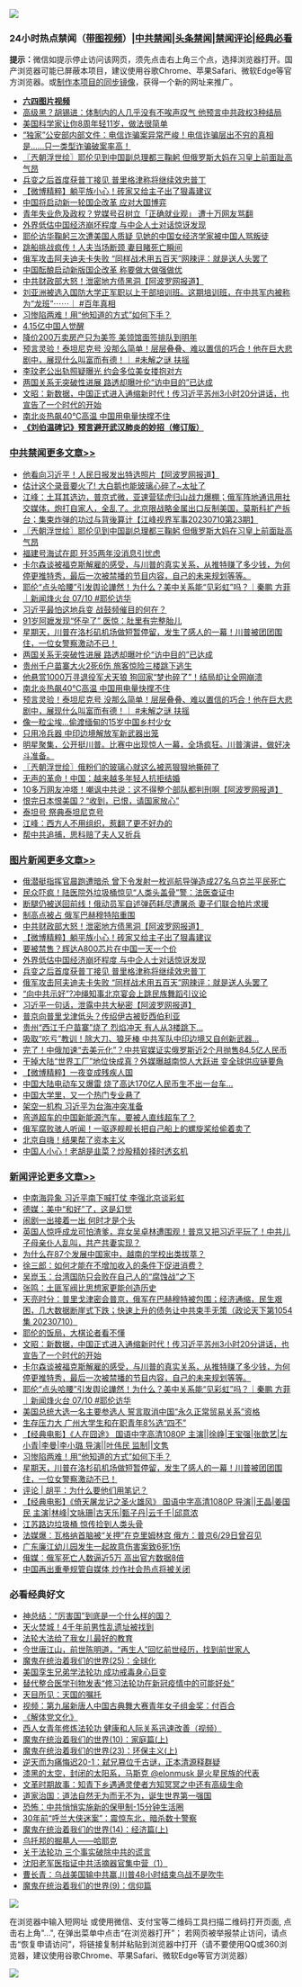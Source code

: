 ![](https://raw.githubusercontent.com/jsvpn/jsproxy/dev/64photo/fqnews-qr.jpg)

<div id="tt">
<h3>24小时热点禁闻（<a href="https://aaa.v2dns.tk/?QAjUl=BgRp5UNKRn&T5Vk=fPVH&Q59Ab=WxGE" target="_blank">带图视频</a>）|<a href="#%E4%B8%AD%E5%85%B1%E7%A6%81%E9%97%BB%E6%9B%B4%E5%A4%9A%E6%96%87%E7%AB%A0">中共禁闻</a>|<a href="#%E5%9B%BE%E7%89%87%E6%96%B0%E9%97%BB%E6%9B%B4%E5%A4%9A%E6%96%87%E7%AB%A0">头条禁闻</a>|<a href="#%E6%96%B0%E9%97%BB%E8%AF%84%E8%AE%BA%E6%9B%B4%E5%A4%9A%E6%96%87%E7%AB%A0">禁闻评论|<a href="#%E5%BF%85%E7%9C%8B%E7%BB%8F%E5%85%B8%E5%A5%BD%E6%96%87">经典必看</a></h3>
<div><b>提示：</b>微信如提示停止访问该网页，须先点击右上角三个点，选择浏览器打开。国产浏览器可能已屏蔽本项目，建议使用谷歌Chrome、苹果Safari、微软Edge等官方浏览器。或<a href="%E5%88%B6%E4%BD%9Cgit%E7%A6%81%E9%97%BB%E9%95%9C%E5%83%8F.md">制作本项目的同步镜像</a>，获得一个新的网址来推广。</div>
<ul>
<li><b><a href="http://d2.v2rss.gq/64.mp4" target="_blank">六四图片视频</a></b></li>
<li><a href="/baitai/20230710/1906322.md">高级黑？胡锡进：体制内的人几乎没有不唉声叹气 他预言中共政权3种结局</a></li>
<li><a href="/cnnews/20230711/1906446.md">美国科学家让你8周年轻11岁，做法很简单</a></li>
<li><a href="/sohnews/20230710/1906314.md">“独家”公安部内部文件：电信诈骗案异常严峻！电信诈骗层出不穷的真相是……只一类型诈骗破案率高！</a></li>
<li><a href="/cbnews/20230711/1906515.md">〖兲朝浮世绘〗耶伦见到中国副总理都三鞠躬 但俄罗斯大妈在习皇上前面趾高气昂</a></li>
<li><a href="/topimagenews/20230710/1906316.md">兵变之后首度获普丁接见 普里格津称将继续效忠普丁</a></li>
<li><a href="/topimagenews/20230711/1906558.md">【微博精粹】躺平族小心！砖家又给主子出了狠毒建议</a></li>
<li><a href="/headline/20230711/1906463.md">中国将启动新一轮国企改革 应对大国博弈</a></li>
<li><a href="/baitai/20230711/1906410.md">青年失业危及政权？党媒号召树立「正确就业观」 遭十万网友骂翻</a></li>
<li><a href="/topimagenews/20230711/1906497.md">外界低估中国经济崩坏程度 与中企人士对话惊讶发现</a></li>
<li><a href="/headline/20230710/1906282.md">耶伦访华鞠躬三次遭美国人质疑 见她的中国女经济学家被中国人骂叛徒</a></li>
<li><a href="/cnnews/20230711/1906447.md">跳船挑战疯传！人夫当场断颈 妻目睹死亡瞬间</a></li>
<li><a href="/topimagenews/20230710/1906292.md">俄军攻击阿夫迪夫卡失败 “同样战术用五百天”网辣评：就是送人头罢了</a></li>
<li><a href="/headline/20230710/1906315.md">中国酝酿启动新版国企改革 称要做大做强做优</a></li>
<li><a href="/topimagenews/20230711/1906583.md">中共财政部大怒！泄密地方债黑洞【阿波罗网报道】</a></li>
<li><a href="/sohnews/20230711/1906522.md">刘亚洲被选入国防大学正军职以上干部培训班。这期培训班，在中共军内被称为“龙班”⋯⋯｜ #百年真相</a></li>
<li><a href="/comments/20230711/1906467.md">习惨陷两难！用“他知道的方式”如何下手？</a></li>
<li><a href="/baitai/20230711/1906406.md">4.15亿中国人觉醒</a></li>
<li><a href="/cnnews/20230711/1906448.md">降价200万卖房产只为美签 美领馆面签排队到明年</a></li>
<li><a href="/comments/20230710/1906311.md">预言灵验！泰坦尼克号 没那么简单！层层叠叠、难以置信的巧合！他在巨大悲剧中，展现什么叫富而有德！｜ #未解之谜 扶摇</a></li>
<li><a href="/yule/20230711/1906454.md">李玟老公出轨照疑曝光 约会多位美女搂抱对方</a></li>
<li><a href="/cbnews/20230710/1906369.md">两国关系无突破性进展 路透却曝叶伦“访中目的”已达成</a></li>
<li><a href="/comments/20230711/1906496.md">文昭：新数据，中国正式进入通缩新时代！传习近平苏州3小时20分讲话，也宣告了一个时代的开始</a></li>
<li><a href="/cbnews/20230710/1906327.md">南北炎热飙40℃高温 中国用电量快撑不住</a></li>
<li><b><a href="/comments/20200207/1272816.md" target="_blank">《刘伯温碑记》预言避开武汉肺炎的妙招（修订版）</a></b></li>
</ul>
</div>

<div class="catlist">
<h3><a href="/cbnews/" target="_blank">中共禁闻</a><span><a href="/cbnews/" target="_blank" rel="nofollow">更多文章>></a></span></h3>
<ul>
<li><a href="/cbnews/20230711/1906629.md" target="_blank">他看向习近平！人民日报发出特选照片【阿波罗网报道】</a></li>
<li><a href="/cbnews/20230711/1906615.md" target="_blank">估计这个录音要火了! 大白鹅也能玻璃心碎了~太扯了</a></li>
<li><a href="/cbnews/20230711/1906549.md" target="_blank">江峰：土耳其选边，普京式微，亚速营猛虎归山战力爆棚；俄军阵地通讯用社交媒体，炮打自家人，全乱了。北京限战略金属出口反制美国，莫斯科扩产拆台；集束炸弹的功过与背後算计【江峰视界军事20230710第23期】</a></li>
<li><a href="/cbnews/20230711/1906515.md" target="_blank">〖兲朝浮世绘〗耶伦见到中国副总理都三鞠躬 但俄罗斯大妈在习皇上前面趾高气昂</a></li>
<li><a href="/cbnews/20230711/1906509.md" target="_blank">福建号海试在即 歼35两年没消息引忧虑</a></li>
<li><a href="/comments/20230711/1906493.md" target="_blank">卡尔森谈被福克斯解雇的感受，与川普的真实关系，从推特赚了多少钱，为何停更推特秀，最后一次被禁播的节目内容，自己的未来规划等等。</a></li>
<li><a href="/comments/20230711/1906481.md" target="_blank">耶伦“点头哈腰”引发舆论譁然！为什么？美中关系能“见彩虹”吗？｜秦鹏 方菲 ｜新闻烽火台 07/10 #耶伦访华</a></li>
<li><a href="/cbnews/20230711/1906476.md" target="_blank">习近平最怕这地兵变 战鼓频催目的何在？</a></li>
<li><a href="/cbnews/20230711/1906453.md" target="_blank">91岁阿嬷发现“怀孕了” 医惊：肚里有完整胎儿</a></li>
<li><a href="/comments/20230711/1906443.md" target="_blank">星期天，川普在洛杉矶机场做短暂停留，发生了感人的一幕！川普被团团围住，一位女警察激动不已！</a></li>
<li><a href="/cbnews/20230710/1906369.md" target="_blank">两国关系无突破性进展 路透却曝叶伦“访中目的”已达成</a></li>
<li><a href="/cbnews/20230710/1906368.md" target="_blank">贵州千户苗寨大火2死6伤 旅客惊险三楼跳下逃生</a></li>
<li><a href="/cbnews/20230710/1906344.md" target="_blank">他悬赏1000万寻退役军犬天狼 狗回家“梦也碎了”！结局却让全网崩溃</a></li>
<li><a href="/cbnews/20230710/1906327.md" target="_blank">南北炎热飙40℃高温 中国用电量快撑不住</a></li>
<li><a href="/comments/20230710/1906311.md" target="_blank">预言灵验！泰坦尼克号 没那么简单！层层叠叠、难以置信的巧合！他在巨大悲剧中，展现什么叫富而有德！｜ #未解之谜 扶摇</a></li>
<li><a href="/cbnews/20230710/1906234.md" target="_blank">像一粒尘埃…偷渡缅甸的15岁中国乡村少女</a></li>
<li><a href="/cbnews/20230710/1906201.md" target="_blank">只用冷兵器 中印边境解放军新武器出笼</a></li>
<li><a href="/comments/20230710/1906186.md" target="_blank">明星聚集，公开挺川普。比赛中出现惊人一幕，全场疯狂。川普演讲，做好决斗准备。</a></li>
<li><a href="/cbnews/20230710/1906176.md" target="_blank">〖兲朝浮世绘〗俄粉们的玻璃心就这么被恶狠狠地撕碎了</a></li>
<li><a href="/cbnews/20230710/1906173.md" target="_blank">无声的革命！中国：越来越多年轻人抗拒结婚</a></li>
<li><a href="/cbnews/20230710/1906164.md" target="_blank">10多万网友冲塔！嘲讽中共说：这不得整个部队都判刑啊【阿波罗网报道】</a></li>
<li><a href="/cbnews/20230710/1906094.md" target="_blank">恨完日本恨美国？“收到，已恨，请国家放心”</a></li>
<li><a href="/comments/20230710/1906083.md" target="_blank">泰坦号 祭典泰坦尼克号</a></li>
<li><a href="/cbnews/20230710/1906075.md" target="_blank">江峰：西方人不用组织，惹翻了更不好办的</a></li>
<li><a href="/comments/20230710/1906027.md" target="_blank">帮中共追捕，思科赔了夫人又折兵</a></li>

</ul>
</div>
<div class="catlist">
<h3><a href="/topimagenews/" target="_blank">图片新闻</a><span><a href="/topimagenews/" target="_blank" rel="nofollow">更多文章>></a></span></h3>
<ul>
<li><a href="/topimagenews/20230711/1906661.md" target="_blank">俄潜艇指挥官晨跑遭暗杀 曾下令发射一枚巡航导弹造成27名乌克兰平民死亡</a></li>
<li><a href="/topimagenews/20230711/1906637.md" target="_blank">民众吓疯！陆医院外垃圾桶惊见“人类头盖骨”警：法医查证中</a></li>
<li><a href="/topimagenews/20230711/1906595.md" target="_blank">断腿仍被送回前线！俄动员军自述弹药耗尽遭屠杀 妻子们联合拍片求援</a></li>
<li><a href="/topimagenews/20230711/1906584.md" target="_blank">制高点被占 俄军巴赫穆特陷重围</a></li>
<li><a href="/topimagenews/20230711/1906583.md" target="_blank">中共财政部大怒！泄密地方债黑洞【阿波罗网报道】</a></li>
<li><a href="/topimagenews/20230711/1906558.md" target="_blank">【微博精粹】躺平族小心！砖家又给主子出了狠毒建议</a></li>
<li><a href="/topimagenews/20230711/1906519.md" target="_blank">要被禁售？辉达A800芯片在中国一天一个价</a></li>
<li><a href="/topimagenews/20230711/1906497.md" target="_blank">外界低估中国经济崩坏程度 与中企人士对话惊讶发现</a></li>
<li><a href="/topimagenews/20230710/1906316.md" target="_blank">兵变之后首度获普丁接见 普里格津称将继续效忠普丁</a></li>
<li><a href="/topimagenews/20230710/1906292.md" target="_blank">俄军攻击阿夫迪夫卡失败 “同样战术用五百天”网辣评：就是送人头罢了</a></li>
<li><a href="/topimagenews/20230710/1906291.md" target="_blank">“向中共示好”?冲绳知事北京宴会上跳民族舞蹈引议论</a></li>
<li><a href="/topimagenews/20230710/1906245.md" target="_blank">习近平一句话，泄露中共大秘密【阿波罗网报道】</a></li>
<li><a href="/topimagenews/20230710/1906215.md" target="_blank">普京向普里戈津低头？传绍伊古被贬西伯利亚</a></li>
<li><a href="/topimagenews/20230710/1906208.md" target="_blank">贵州“西江千户苗寨”烧了 烈焰冲天 有人从3楼跳下…</a></li>
<li><a href="/topimagenews/20230710/1906200.md" target="_blank">吸取“吃亏”教训！除大刀、狼牙棒 中共军队中印边境又自创新武器…</a></li>
<li><a href="/topimagenews/20230710/1906193.md" target="_blank">完了！中俄加速“去美元化”？中共官媒证实俄罗斯近2个月抛售84.5亿人民币</a></li>
<li><a href="/topimagenews/20230710/1906181.md" target="_blank">干掉大陆“世界工厂”地位快成真？外媒曝越南惊人大跃进 变全球供应链要角</a></li>
<li><a href="/topimagenews/20230710/1906163.md" target="_blank">【微博精粹】一夜变成残疾人国</a></li>
<li><a href="/topimagenews/20230710/1906162.md" target="_blank">中国大陆电动车又爆雷 烧了高达170亿人民币生不出一台车…</a></li>
<li><a href="/topimagenews/20230710/1906150.md" target="_blank">中国大学里，又一个热门专业悬了</a></li>
<li><a href="/topimagenews/20230710/1906108.md" target="_blank">架空一机构 习近平为台海冲突准备</a></li>
<li><a href="/topimagenews/20230710/1906086.md" target="_blank">弯道超车的中国新能源汽车，要被人直线超车了？</a></li>
<li><a href="/topimagenews/20230710/1906078.md" target="_blank">俄军腐败骇人听闻！一驱逐舰舰长把自己船上的螺旋桨给偷着卖了</a></li>
<li><a href="/topimagenews/20230710/1906071.md" target="_blank">北京自嗨！结果帮了资本主义</a></li>
<li><a href="/topimagenews/20230710/1906067.md" target="_blank">中国人小心！老胡是韭菜？炒股精妙择时透玄机</a></li>

</ul>
</div>
<div class="catlist">
<h3><a href="/comments/" target="_blank">新闻评论</a><span><a href="/comments/" target="_blank" rel="nofollow">更多文章>></a></span></h3>
<ul>
<li><a href="/comments/20230711/1906682.md" target="_blank">中南海异象 习近平南下喊打仗 李强北京谈彩虹</a></li>
<li><a href="/comments/20230711/1906623.md" target="_blank">德媒：美中“和好”了，这是幻觉</a></li>
<li><a href="/comments/20230711/1906597.md" target="_blank">闹剧一出接着一出 何时才是个头</a></li>
<li><a href="/comments/20230711/1906594.md" target="_blank">英国人惊呼成龙可怕渣爹，弃女吴卓林遭围观！普京又把习近平玩了！中共儿子母亲仆人乱叫，共产共妻实现？</a></li>
<li><a href="/comments/20230711/1906561.md" target="_blank">为什么在87个发展中国家中，越南的学校出类拔萃？</a></li>
<li><a href="/comments/20230711/1906560.md" target="_blank">徐三郎：如何才能在不增加收入的条件下促进消费？</a></li>
<li><a href="/comments/20230711/1906545.md" target="_blank">吴崑玉：台湾国防只会败在自己人的“腐蚀战”之下</a></li>
<li><a href="/comments/20230711/1906544.md" target="_blank">张鸣：土匪军阀比思想家更能创造历史</a></li>
<li><a href="/comments/20230711/1906528.md" target="_blank">天亮时分：普里戈津密会普京，俄军在巴赫穆特被包围；经济通缩，民生艰困，几大数据断崖式下跌；快速上升的债务让中共束手无策（政论天下第1054集 20230710）</a></li>
<li><a href="/comments/20230711/1906510.md" target="_blank">耶伦的饭局，大棋论者看不懂</a></li>
<li><a href="/comments/20230711/1906496.md" target="_blank">文昭：新数据，中国正式进入通缩新时代！传习近平苏州3小时20分讲话，也宣告了一个时代的开始</a></li>
<li><a href="/comments/20230711/1906493.md" target="_blank">卡尔森谈被福克斯解雇的感受，与川普的真实关系，从推特赚了多少钱，为何停更推特秀，最后一次被禁播的节目内容，自己的未来规划等等。</a></li>
<li><a href="/comments/20230711/1906481.md" target="_blank">耶伦“点头哈腰”引发舆论譁然！为什么？美中关系能“见彩虹”吗？｜秦鹏 方菲 ｜新闻烽火台 07/10 #耶伦访华</a></li>
<li><a href="/comments/20230711/1906475.md" target="_blank">美国总统大选一名主要参选人 誓言取消中国“永久正常贸易关系”资格</a></li>
<li><a href="/comments/20230711/1906474.md" target="_blank">生存压力大 广州大学生和在职青年8%选“四不”</a></li>
<li><a href="/comments/20230711/1906473.md" target="_blank">【经典电影】《人在囧途》 国语中字高清1080P 主演||徐峥|王宝强|张歆艺|左小青|李曼|李小璐 导演||叶伟民 监制||文隽</a></li>
<li><a href="/comments/20230711/1906467.md" target="_blank">习惨陷两难！用“他知道的方式”如何下手？</a></li>
<li><a href="/comments/20230711/1906443.md" target="_blank">星期天，川普在洛杉矶机场做短暂停留，发生了感人的一幕！川普被团团围住，一位女警察激动不已！</a></li>
<li><a href="/comments/20230711/1906426.md" target="_blank">评论 | 胡平：为什么要他们用笔记？</a></li>
<li><a href="/comments/20230710/1906401.md" target="_blank">【经典电影】《倚天屠龙记之圣火雄风》 国语中字高清1080P 导演||王晶|姜国民 主演|林峰|文咏珊|古天乐|甄子丹|云千千|邱意浓</a></li>
<li><a href="/comments/20230710/1906384.md" target="_blank">江苏路边垃圾桶 惊传捡到人类头骨</a></li>
<li><a href="/comments/20230710/1906383.md" target="_blank">法媒爆︰瓦格纳首脑被“关押”在克里姆林宫 俄方：普京6/29日曾召见</a></li>
<li><a href="/comments/20230710/1906381.md" target="_blank">广东廉江幼儿园发生一起故意伤害案致6死1伤</a></li>
<li><a href="/comments/20230710/1906348.md" target="_blank">俄媒︰俄军死亡人数逼近5万 高出官方数据8倍</a></li>
<li><a href="/comments/20230710/1906347.md" target="_blank">中国再出重拳规管自媒体 炒作社会热点将被关闭</a></li>

</ul>
</div>

<div class="catlist">
<h3>必看经典好文</h3>
<ul>
<li><a href="/comments/20211016/1639471.md" target="_blank">神总结：“厉害国”到底是一个什么样的国？</a></li>
<li><a href="/ccpdope/20181219/1049286.md" target="_blank">天火焚城！4千年前男性乱遗址被找到</a></li>
<li><a href="/cbnews/20200516/1329218.md" target="_blank">法轮大法给了我女儿最好的教育</a></li>
<li><a href="/funmedia/20210321/1509617.md" target="_blank">今世唐江山，前世陈明道，“再生人”回忆前世经历，找到前世家人</a></li>
<li><a href="/comments/20181017/1014654.md" target="_blank">魔鬼在统治着我们的世界(25)：全球化</a></li>
<li><a href="/comments/20210509/1542373.md" target="_blank">美国孪生兄弟学法轮功 成功戒毒身心巨变</a></li>
<li><a href="/comments/20210720/1518906.md" target="_blank">替代整合医学刊物发表“修习法轮功在新冠疫情中的可能好处”</a></li>
<li><a href="/tculture/20180919/1000196.md" target="_blank">天目所见：天国的嘱托</a></li>
<li><a href="/comments/20220518/1734456.md" target="_blank">视频：第九届新唐人中国古典舞大赛青年女子组金奖：付百合</a></li>
<li><a href="/bookwiki/20130610/138400.md" target="_blank">《解体党文化》</a></li>
<li><a href="/comments/20220520/1735217.md" target="_blank">西人女青年修炼法轮功 健康和人际关系迅速改善（视频）</a></li>
<li><a href="/topimagenews/20180529/950153.md" target="_blank">魔鬼在统治着我们的世界(10)：家庭篇(上)</a></li>
<li><a href="/ssgc/20180904/993719.md" target="_blank">魔鬼在统治着我们的世界(23)：环保主义(上)</a></li>
<li><a href="/tculture/20190304/1091076.md" target="_blank">逆天而为痛悔迟20-1：弑兄篡位千古谜，正本清源释群疑</a></li>
<li><a href="/cbnews/20211017/1639766.md" target="_blank">漆黑的太空，封闭的太阳系，马斯克 @elonmusk 是火星民族的代表</a></li>
<li><a href="/comments/20200308/1290079.md" target="_blank">文革时期故事：知青下乡遇通灵使者方知冥冥之中还有高级生命</a></li>
<li><a href="/comments/20220722/1761708.md" target="_blank">道家治国：道法自然无为而无不为，诞生世界第一强国</a></li>
<li><a href="/baitai/20200711/1359005.md" target="_blank">恐怖：中共悄悄实施新的保甲制-15分钟生活圈</a></li>
<li><a href="/topimagenews/20171017/843193.md" target="_blank">30年前“呼兰大侠迷案”：震惊东北，暗杀数十警察</a></li>
<li><a href="/topimagenews/20180605/953415.md" target="_blank">魔鬼在统治着我们的世界(14)：经济篇(上)</a></li>
<li><a href="/lifebaike/20210815/1606781.md" target="_blank">乌托邦的掘墓人——哈耶克</a></li>
<li><a href="/cbnews/20200703/1354907.md" target="_blank">关于法轮功 三个事实破除中共的谎言</a></li>
<li><a href="/comments/20221222/1826754.md" target="_blank">沈阳老军医指证中共活摘器官集中营（1）</a></li>
<li><a href="/comments/20230511/1882985.md" target="_blank">曹长青：乌战美国输中共赢,川普48小时结束乌战不是吹牛</a></li>
<li><a href="/topimagenews/20180529/949649.md" target="_blank">魔鬼在统治着我们的世界(9)：信仰篇</a></li>

</ul>
</div>

![](https://raw.githubusercontent.com/jsvpn/jsproxy/dev/64photo/fqnews-qr.jpg)

在浏览器中输入短网址 或使用微信、支付宝等二维码工具扫描二维码打开页面, 点击右上角"...", 在弹出菜单中点击“在浏览器打开”； 若网页被举报禁止访问，请点击“恢复申请访问”，将链接复制并粘贴到浏览器中打开（请不要使用QQ或360浏览器，建议使用谷歌Chrome、苹果Safari、微软Edge等官方浏览器）

![](https://raw.githubusercontent.com/jsvpn/jsproxy/dev/64photo/wx.jpg)